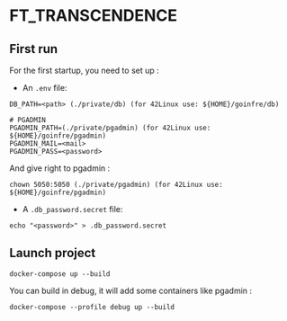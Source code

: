 # FT_TRANSCENDENCE

## First run

For the first startup, you need to set up :
- An `.env` file:
```
DB_PATH=<path> (./private/db) (for 42Linux use: ${HOME}/goinfre/db)

# PGADMIN
PGADMIN_PATH=(./private/pgadmin) (for 42Linux use: ${HOME}/goinfre/pgadmin)
PGADMIN_MAIL=<mail>
PGADMIN_PASS=<password>
```

And give right to pgadmin :
```
chown 5050:5050 (./private/pgadmin) (for 42Linux use: ${HOME}/goinfre/pgadmin)
```

- A `.db_password.secret` file:
```
echo "<password>" > .db_password.secret
```

## Launch project
```
docker-compose up --build
```

You can build in debug, it will add some containers like pgadmin :
```
docker-compose --profile debug up --build
```
